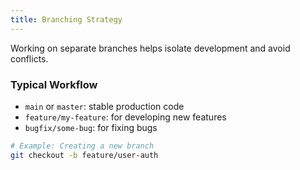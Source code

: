 ```yaml
---
title: Branching Strategy
---
```


Working on separate branches helps isolate development and avoid conflicts.

### Typical Workflow

- `main` or `master`: stable production code
- `feature/my-feature`: for developing new features
- `bugfix/some-bug`: for fixing bugs

```bash
# Example: Creating a new branch
git checkout -b feature/user-auth
```
